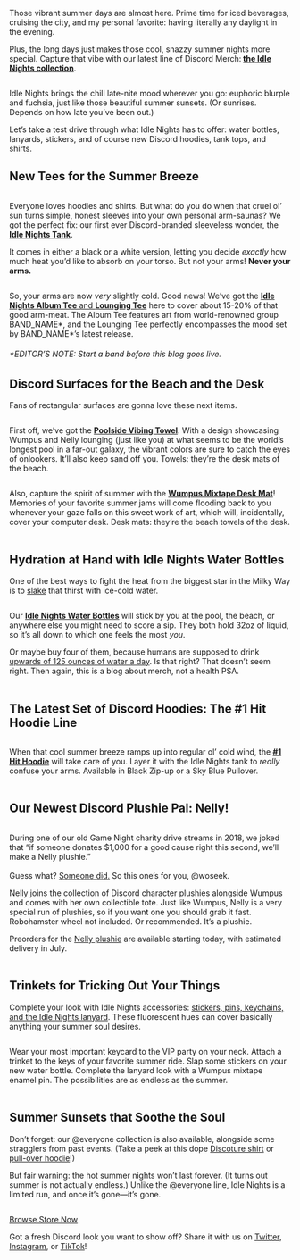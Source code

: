 <div class="column-4 w-col w-col-8 w-col-stack">
    <div id="heading-1" class="rich-wrapper">
        <div class="blog-post-content w-richtext">
            <p>Those vibrant summer days are almost here. Prime time for iced beverages, cruising the city, and my personal favorite: having literally any daylight in the evening.&nbsp;</p>
            <p>Plus, the long days just makes those cool, snazzy summer nights more special. Capture that vibe with our latest line of Discord Merch:<strong> </strong><a href="https://bit.ly/3Fsy01v"><strong>the Idle Nights collection</strong></a>.&nbsp;</p>
            <figure style="max-width:1600pxpx" class="w-richtext-align-fullwidth w-richtext-figure-type-image">
                <div><img src="https://assets-global.website-files.com/5f9072399b2640f14d6a2bf4/6279a25b7268cc08b6856771_4kfu4EZhyjpgYwIBCdxAXSxRPzeE61ijGV0eeZzApR_MWrH364rAAhjuc93mUmxvct-S2LAt5CGjEmSPtARNpneyqzkf8mLQpHiY5eBgTnH1BSpa13NjEEczpQuEqVKjLRnABG8kFbSlWpTlwQ.png" alt=""></div>
            </figure>
            <p>Idle Nights brings the chill late-nite mood wherever you go: euphoric blurple and fuchsia, just like those beautiful summer sunsets. (Or sunrises. Depends on how late you’ve been out.)</p>
            <p>Let’s take a test drive through what Idle Nights has to offer: water bottles, lanyards, stickers, and of course new Discord hoodies, tank tops, and shirts. <br></p>
            <h2><strong>New Tees for the Summer Breeze</strong></h2>
            <figure style="max-width:1600pxpx" class="w-richtext-align-fullwidth w-richtext-figure-type-image">
                <div><img src="https://assets-global.website-files.com/5f9072399b2640f14d6a2bf4/6279a25d7859255ad6d4c33a_yh6j5PhNNUE9eIdM177-tuMBGCnJB21C4I3SUVzD-R-Ppym9Nr5zes4trlTpk3kccVvqukoNearyPyw9VrilVHOkhoN6fIBmaEPviisuY5WW8aeCWif7gCZo9wrNg2yZXtsNUZlpvMYB_Pe_Fw.png" alt=""></div>
            </figure>
            <p>Everyone loves hoodies and shirts. But what do you do when that cruel ol’ sun turns simple, honest sleeves into your own personal arm-saunas? We got the perfect fix: our first ever Discord-branded sleeveless wonder, the <a href="https://bit.ly/3Fsy01v"><strong>Idle Nights Tank</strong></a>.</p>
            <p>It comes in either a black or a white version, letting you decide <em>exactly </em>how much heat you’d like to absorb on your torso. But not your arms! <strong>Never your arms.</strong></p>
            <figure style="max-width:1600pxpx" class="w-richtext-align-fullwidth w-richtext-figure-type-image">
                <div><img src="https://assets-global.website-files.com/5f9072399b2640f14d6a2bf4/6279a25cc390d20d08b95c06_50OMI0VfMZEJjhGoy11ww4VDhZGcsXnk5Yzvc15DQR8bgyvPjbgj60KbDyU6uk5bJUrXKqSlUmySdeQGux1hddlOMgSTvd4o1-_N9Ib9Bb2a-5QXbm0f4cV3hMkgaKZ1KxF5lLOTZCVwDJEiTg.png" alt=""></div>
            </figure>
            <p>So, your arms are now <em>very </em>slightly cold. Good news! We’ve got the <a href="https://bit.ly/3Fsy01v"><strong>Idle Nights Album Tee</strong> and <strong>Lounging Tee</strong></a> here to cover about 15-20% of that good arm-meat. The Album Tee features art from world-renowned group BAND_NAME*, and the Lounging Tee perfectly encompasses the mood set by BAND_NAME*’s latest release. </p>
            <h6>*EDITOR’S NOTE: Start a band before this blog goes live.<br></h6>
            <h2><strong>Discord Surfaces for the Beach and the Desk&nbsp;</strong></h2>
            <p>Fans of rectangular surfaces are gonna love these next items.&nbsp;</p>
            <figure style="max-width:1600pxpx" class="w-richtext-align-fullwidth w-richtext-figure-type-image">
                <div><img src="https://assets-global.website-files.com/5f9072399b2640f14d6a2bf4/6279a25be8d235329caec887_1J8voKvurAa3dhez_ILpD2auC29_m-e2l-bLVlYvsJE6mhW5cmR1D36fOHVCAuN51VwPeD5mkzlQp6BFvWv1WrT2f1F9I9sVj1skJtPq8lChk6G1Dq3byc92BpDBrc0Ev294rYeHstDYTGBVLA.png" alt=""></div>
            </figure>
            <p>First off, we’ve got the <a href="https://bit.ly/3Fsy01v"><strong>Poolside Vibing Towel</strong></a>. With a design showcasing Wumpus and Nelly lounging (just like you) at what seems to be the world’s longest pool in a far-out galaxy, the vibrant colors are sure to catch the eyes of onlookers. It’ll also keep sand off you. Towels: they’re the desk mats of the beach.</p>
            <figure style="max-width:1600pxpx" class="w-richtext-align-fullwidth w-richtext-figure-type-image">
                <div><img src="https://assets-global.website-files.com/5f9072399b2640f14d6a2bf4/6279a25b6eb136220ada235e_gD_Gu0orlVtbL3AO6CP4ag-xTDhSMRYh-3kRZSXX9DP2hFbRo2VMYaqMETIvKNuzKitdk06I4i2gwHaB27YCFbhtm85oKJyuNc07f5Ut5WFegumRLhteycPgd0CCfXiP_fCe5y5a17oK7xsMfg.png" alt=""></div>
            </figure>
            <p>Also, capture the spirit of summer with the <a href="https://bit.ly/3Fsy01v"><strong>Wumpus Mixtape Desk Mat</strong></a>!<strong> </strong>Memories of your favorite summer jams will come flooding back to you whenever your gaze falls on this sweet work of art, which will, incidentally, cover your computer desk. Desk mats: they’re the beach towels of the desk.<br>‍</p>
            <h2><strong>Hydration at Hand with Idle Nights Water Bottles</strong></h2>
            <p>One of the best ways to fight the heat from the biggest star in the Milky Way is to <a href="https://www.merriam-webster.com/dictionary/slake">slake</a> that thirst with ice-cold water.&nbsp;</p>
            <figure style="max-width:1600pxpx" class="w-richtext-align-fullwidth w-richtext-figure-type-image">
                <div><img src="https://assets-global.website-files.com/5f9072399b2640f14d6a2bf4/6279a25c2eb68084fd1b7781_ks4RTIFyi7cxTbUG843dU_uGhPca24CKvSSCF-xCiNU6RGwgE-eTcj2dkmJytPunRNKKHV_jCv02UZIhwYmyG7p42SfGFdOzF4pek-oGdt-sdKu64qgSakXIm7fc93YhuNjSGll4VrUwoSk81g.png" alt=""></div>
            </figure>
            <p>Our <a href="https://bit.ly/3Fsy01v"><strong>Idle Nights Water Bottles</strong></a> will stick by you at the pool, the beach, or anywhere else you might need to score a sip. They both hold 32oz of liquid, so it’s all down to which one feels the most <em>you</em>.&nbsp;</p>
            <p>Or maybe buy four of them, because humans are supposed to drink <a href="https://www.mayoclinic.org/healthy-lifestyle/nutrition-and-healthy-eating/in-depth/water/art-20044256#:~:text=So%20how%20much%20fluid%20does,fluids%20a%20day%20for%20women">upwards of 125 ounces of water a day</a>. Is that right? That doesn’t seem right. Then again, this is a blog about merch, not a health PSA.<br>‍</p>
            <h2><strong>The Latest Set of Discord Hoodies: The #1 Hit Hoodie Line</strong></h2>
            <figure style="max-width:1600pxpx" class="w-richtext-align-fullwidth w-richtext-figure-type-image">
                <div><img src="https://assets-global.website-files.com/5f9072399b2640f14d6a2bf4/6279a25d53be0b3ac4366f0d_9fsRjMoeqSZUlpBSkbydSn7c8B1zDqlJrKjwBC4eDsZ3rXjeLkf2hgsUYLmXmi3NofBAEZfuNdevgugoED0dHGavTByxcZfr4HXlHJ952MjNhGbUaOU2GoprcpfIsY-cSU0HXZeiO-cW_DUfjQ.png" alt=""></div>
            </figure>
            <p>When that cool summer breeze ramps up into regular ol’ cold wind, the <a href="https://bit.ly/3Fsy01v"><strong>#1 Hit Hoodie</strong></a> will take care of you. Layer it with the Idle Nights tank to <em>really </em>confuse your arms. Available in Black Zip-up or a Sky Blue Pullover.<br>‍</p>
            <h2><strong>Our Newest Discord Plushie Pal: Nelly!&nbsp;</strong></h2>
            <figure style="max-width:1600pxpx" class="w-richtext-align-fullwidth w-richtext-figure-type-image">
                <div><img src="https://assets-global.website-files.com/5f9072399b2640f14d6a2bf4/6279a25cc3103a5db40bc536_nxSf-E3UZH_nsDq79yE_URZwCj9Tfv_iswIStZD2vmtrjMWLtwHvHC9jvcAhwrwy-Bp3hBNcEU1VpdPnQHOPWptDkjnkn1XPYanyAip37XgdFySsB5VhG30K0ijBpXDqksa6QRVIHi2mpwNk7Q.png" alt=""></div>
            </figure>
            <p>During one of our old Game Night charity drive streams in 2018, we joked that “if someone donates $1,000 for a good cause right this second, we’ll make a Nelly plushie.”<br><br>Guess what? <a href="https://clips.twitch.tv/CulturedBloodyPelicanPhilosoraptor">Someone did.</a> So this one’s for you, @woseek.</p>
            <p>Nelly joins the collection of Discord character plushies alongside Wumpus and comes with her own collectible tote. Just like Wumpus, Nelly is a very special run of plushies, so if you want one you should grab it fast. Robohamster wheel not included. Or recommended. It’s a plushie.</p>
            <p>Preorders for the <a href="https://bit.ly/3Fsy01v">Nelly plushie</a> are available starting today, with estimated delivery in July.&nbsp;<br>‍</p>
            <h2><strong>Trinkets for Tricking Out Your Things</strong></h2>
            <p>Complete your look with Idle Nights accessories: <a href="https://bit.ly/3Fsy01v">stickers, pins, keychains, and the Idle Nights lanyard</a>. These fluorescent hues can cover basically anything your summer soul desires.&nbsp;</p>
            <figure style="max-width:1600pxpx" class="w-richtext-align-fullwidth w-richtext-figure-type-image">
                <div><img src="https://assets-global.website-files.com/5f9072399b2640f14d6a2bf4/6279a25d019b925d6cba674f_Nf7TvYCEDg6oNCfkeoAvUrbTVyX5F_oNnlKMdvwJjbe9yx_HKrPEUgSZ57e45TEU4k1wWX6K9ECY1FurXcewN6-mmvn9Rp-lSBs9raaJf0n0G2LOobflXLx9zA62QS0aVw7ujTkC6HAtQFNpLw.png" alt=""></div>
            </figure>
            <p>Wear your most important keycard to the VIP party on your neck. Attach a trinket to the keys of your favorite summer ride. Slap some stickers on your new water bottle. Complete the lanyard look with a Wumpus mixtape enamel pin. The possibilities are as endless as the summer. <br><br></p>
            <h2><strong>Summer Sunsets that Soothe the Soul</strong></h2>
            <p>Don’t forget: our @everyone collection is also available, alongside some stragglers from past events. (Take a peek at this dope <a href="https://discordmerch.com/collections/legacy-collection/products/discord-2021-discoture-tie-dye-tee">Discoture shirt</a> or <a href="https://discordmerch.com/collections/legacy-collection/products/discord-2021-discoture-tie-dye-hoodie">pull-over hoodie</a>!)&nbsp;&nbsp;</p>
            <p>But fair warning: the hot summer nights won’t last forever. (It turns out summer is not actually endless.) Unlike the @everyone line, Idle Nights is a limited run, and once it’s gone—it’s gone.</p>
            <figure style="max-width:1600pxpx" class="w-richtext-align-fullwidth w-richtext-figure-type-image">
                <div><img src="https://assets-global.website-files.com/5f9072399b2640f14d6a2bf4/6279a25e5c5b5b4cadcf4177_vWrDP78QxburM-bk7qiwE9x0UmLN63-3a-q_hiplAZQGOQym09bE5PURvwXd6x0bIIGz6ewgE3jFk3zqailtpBZyCSskQb0RWEIMqf-KeyAHaLgvL7MUf0yXBI6s_w8DKDSZKPz_-XOPfPD7uA.png" alt=""></div>
            </figure>
        </div>
    </div>
    <div class="btn-wrapper"><a href="https://bit.ly/3Fsy01v" class="btn-blog w-button">Browse Store Now</a></div>
    <div id="heading-2" class="rich-wrapper">
        <div class="blog-post-content w-richtext">
            <p>Got a fresh Discord look you want to show off? Share it with us on <a href="https://twitter.com/discord">Twitter</a>, <a href="https://www.instagram.com/discord/?hl=en">Instagram</a>, or <a href="https://www.tiktok.com/@discord?lang=en">TikTok</a>!</p>
        </div>
    </div>
    <div id="heading-3" class="rich-wrapper">
        <div class="blog-post-content w-dyn-bind-empty w-richtext"></div>
    </div>
    <div id="heading-4" class="rich-wrapper">
        <div class="blog-post-content w-dyn-bind-empty w-richtext"></div>
    </div>
    <div id="heading-5" class="rich-wrapper">
        <div class="blog-post-content w-dyn-bind-empty w-richtext"></div>
    </div>
    <div id="heading-6" class="rich-wrapper">
        <div class="blog-post-content w-dyn-bind-empty w-richtext"></div>
    </div>
    <div id="heading-7" class="rich-wrapper">
        <div class="blog-post-content w-dyn-bind-empty w-richtext"></div>
    </div>
    <div id="heading-8" class="rich-wrapper">
        <div class="blog-post-content w-dyn-bind-empty w-richtext"></div>
    </div>
    <div id="heading-9" class="rich-wrapper">
        <div class="blog-post-content w-dyn-bind-empty w-richtext"></div>
    </div>
    <div id="heading-10" class="rich-wrapper">
        <div class="blog-post-content w-dyn-bind-empty w-richtext"></div>
    </div>
</div>